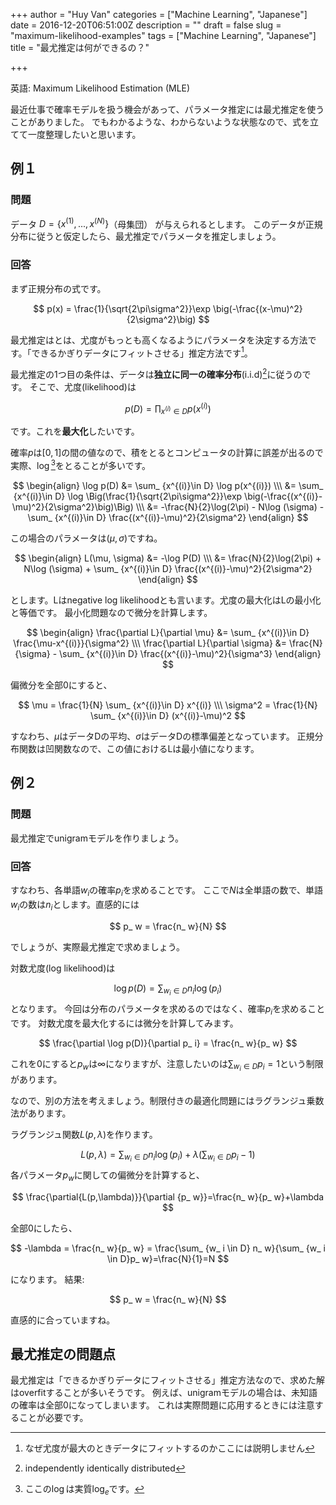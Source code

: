 +++
author = "Huy Van"
categories = ["Machine Learning", "Japanese"]
date = 2016-12-20T06:51:00Z
description = ""
draft = false
slug = "maximum-likelihood-examples"
tags = ["Machine Learning", "Japanese"]
title = "最尤推定は何ができるの？"

+++


英語: Maximum Likelihood Estimation (MLE)

最近仕事で確率モデルを扱う機会があって、パラメータ推定には最尤推定を使うことがありました。
でもわかるような、わからないような状態なので、式を立てて一度整理したいと思います。

## 例１
### 問題
データ $D= \{ x^{(1)},..., x^{(N)} \}$（母集団） が与えられるとします。
このデータが正規分布に従うと仮定したら、最尤推定でパラメータを推定しましょう。

### 回答
まず正規分布の式です。

$$
p(x) = \frac{1}{\sqrt{2\pi\sigma^2}}\exp \big(-\frac{(x-\mu)^2}{2\sigma^2}\big) 
$$

最尤推定はとは、尤度がもっとも高くなるようにパラメータを決定する方法です。「できるかぎりデータにフィットさせる」推定方法です[^2]。

最尤推定の1つ目の条件は、データは**独立に同一の確率分布**(i.i.d)[^1]に従うのです。
そこで、尤度(likelihood)は

$$
p(D) = \prod_ {x^{(i)}\in D} p(x^{(i)})
$$

です。これを**最大化**したいです。

確率$p$は$[0,1]$の間の値なので、積をとるとコンピュータの計算に誤差が出るので実際、$\log$[^3]をとることが多いです。

$$
\begin{align}
\log p(D) &= \sum_ {x^{(i)}\in D} \log p(x^{(i)}) \\\
&= \sum_ {x^{(i)}\in D} \log \Big(\frac{1}{\sqrt{2\pi\sigma^2}}\exp \big(-\frac{(x^{(i)}-\mu)^2}{2\sigma^2}\big)\Big) \\\
&= -\frac{N}{2}\log(2\pi) - N\log (\sigma) - \sum_ {x^{(i)}\in D} \frac{(x^{(i)}-\mu)^2}{2\sigma^2}
\end{align}
$$

この場合のパラメータは$(\mu, \sigma)$ですね。

$$
\begin{align}
L(\mu, \sigma) &= -\log P(D) \\\
&= \frac{N}{2}\log(2\pi) + N\log (\sigma) + \sum_ {x^{(i)}\in D} \frac{(x^{(i)}-\mu)^2}{2\sigma^2}
\end{align}
$$

とします。Lはnegative log likelihoodとも言います。尤度の最大化はLの最小化と等価です。
最小化問題なので微分を計算します。

$$
\begin{align}
\frac{\partial L}{\partial \mu} &=  \sum_ {x^{(i)}\in D} \frac{\mu-x^{(i)}}{\sigma^2} \\\
\frac{\partial L}{\partial \sigma} &= \frac{N}{\sigma} - \sum_ {x^{(i)}\in D} \frac{(x^{(i)}-\mu)^2}{\sigma^3}
\end{align}
$$

偏微分を全部0にすると、

$$
\mu = \frac{1}{N} \sum_ {x^{(i)}\in D} x^{(i)} \\\
\sigma^2 = \frac{1}{N} \sum_ {x^{(i)}\in D} (x^{(i)}-\mu)^2
$$

すなわち、$\mu$はデータDの平均、$\sigma$はデータDの標準偏差となっています。
正規分布関数は凹関数なので、この値におけるLは最小値になります。

## 例２

### 問題
最尤推定でunigramモデルを作りましょう。

### 回答

すなわち、各単語$w_ i$の確率$p_ i$を求めることです。
ここで$N$は全単語の数で、単語$w_ i$の数は$n_ i$とします。直感的には

$$
p_ w = \frac{n_ w}{N}
$$

でしょうが、実際最尤推定で求めましょう。

対数尤度(log likelihood)は

$$
\log p(D) = \sum_ {w_ i \in D} n_ i \log(p_ i)
$$
となります。
今回は分布のパラメータを求めるのではなく、確率$p_ i$を求めることです。
対数尤度を最大化するには微分を計算してみます。

$$
\frac{\partial \log p(D)}{\partial p_ i} = \frac{n_ w}{p_ w}
$$

これを0にすると$p_ w$は∞になりますが、注意したいのは$\sum_ {w_ i \in D} p_ i = 1$という制限があります。

なので、別の方法を考えましょう。制限付きの最適化問題にはラグランジュ乗数法があります。

ラグランジュ関数$L(p,\lambda)$を作ります。

$$
L(p,\lambda) =  \sum_ {w_ i \in D} n_ i \log(p_ i) + \lambda(\sum_ {w_ i \in D} p_ i - 1)
$$
各パラメータ$p_ w$に関しての偏微分を計算すると、

$$
\frac{\partial{L(p,\lambda)}}{\partial {p_ w}}=\frac{n_ w}{p_ w}+\lambda
$$

全部0にしたら、

$$
-\lambda = \frac{n_ w}{p_ w} = \frac{\sum_ {w_ i \in D} n_ w}{\sum_ {w_ i \in D}p_ w}=\frac{N}{1}=N
$$

になります。
結果:

$$
p_ w = \frac{n_ w}{N}
$$

直感的に合っていますね。

## 最尤推定の問題点

最尤推定は「できるかぎりデータにフィットさせる」推定方法なので、求めた解はoverfitすることが多いそうです。
例えば、unigramモデルの場合は、未知語の確率は全部0になってしまいます。
これは実際問題に応用するときには注意することが必要です。

[^1]: independently identically distributed
[^2]: なぜ尤度が最大のときデータにフィットするのかここには説明しません
[^3]: ここの$\log$は実質$\log_ e$です。

